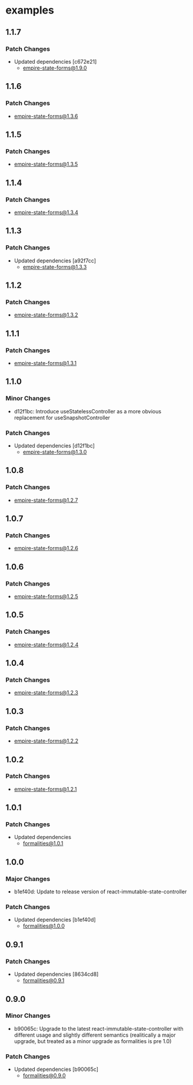 # examples

## 1.1.7

### Patch Changes

- Updated dependencies [c672e21]
  - empire-state-forms@1.9.0

## 1.1.6

### Patch Changes

- empire-state-forms@1.3.6

## 1.1.5

### Patch Changes

- empire-state-forms@1.3.5

## 1.1.4

### Patch Changes

- empire-state-forms@1.3.4

## 1.1.3

### Patch Changes

- Updated dependencies [a92f7cc]
  - empire-state-forms@1.3.3

## 1.1.2

### Patch Changes

- empire-state-forms@1.3.2

## 1.1.1

### Patch Changes

- empire-state-forms@1.3.1

## 1.1.0

### Minor Changes

- d12f1bc: Introduce useStatelessController as a more obvious replacement for useSnapshotController

### Patch Changes

- Updated dependencies [d12f1bc]
  - empire-state-forms@1.3.0

## 1.0.8

### Patch Changes

- empire-state-forms@1.2.7

## 1.0.7

### Patch Changes

- empire-state-forms@1.2.6

## 1.0.6

### Patch Changes

- empire-state-forms@1.2.5

## 1.0.5

### Patch Changes

- empire-state-forms@1.2.4

## 1.0.4

### Patch Changes

- empire-state-forms@1.2.3

## 1.0.3

### Patch Changes

- empire-state-forms@1.2.2

## 1.0.2

### Patch Changes

- empire-state-forms@1.2.1

## 1.0.1

### Patch Changes

- Updated dependencies
  - formalities@1.0.1

## 1.0.0

### Major Changes

- b1ef40d: Update to release version of react-immutable-state-controller

### Patch Changes

- Updated dependencies [b1ef40d]
  - formalities@1.0.0

## 0.9.1

### Patch Changes

- Updated dependencies [8634cd8]
  - formalities@0.9.1

## 0.9.0

### Minor Changes

- b90065c: Upgrade to the latest react-immutable-state-controller with different usage and slightly different semantics (realitically a major upgrade, but treated as a minor upgrade as formalities is pre 1.0)

### Patch Changes

- Updated dependencies [b90065c]
  - formalities@0.9.0
